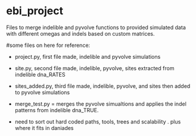 # ebi_project
Files to merge indelible and pyvolve functions to provided simulated data with different omegas and indels based on custom matrices.

#some files on here for reference:
- project.py, first file made, indelible and pyvolve simulations
- site.py, second file made, indelible, pyvolve, sites extracted from indelible dna_RATES
- sites_added.py, third file made, indelible, pyvolve, and sites then added to pyvolve simulations

- merge_test.py = merges the pyvolve simualtions and applies the indel patterns from indelible dna_TRUE.

- need to sort out hard coded paths, tools, trees and scalability . plus where it fits in daniades
